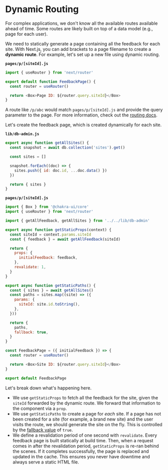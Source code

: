 # Dynamic Routing

For complex applications, we don't know all the available routes available ahead of time.
Some routes are likely built on top of a data model (e.g., page for each user).

We need to statically generate a page containing all the feedback for each site. With Next.js, you can add brackets to a page filename to create a **dynamic route**.
For example, let's set up a new file using dynamic routing.

**`pages/p/[siteId].js`**

```js {4}
import { useRouter } from 'next/router'

export default function FeedbackPage() {
  const router = useRouter()

  return <Box>Page ID: ${router.query.siteId}</Box>
}
```

A route like `/p/abc` would match `pages/p/[siteId].js` and provide the query parameter to the page. For more information, check out the [routing docs](https://nextjs.org/docs/routing/introduction).

Let's create the feedback page, which is created dynamically for each site.

**`lib/db-admin.js`**

```js
export async function getAllSites() {
  const snapshot = await db.collection('sites').get()

  const sites = []

  snapshot.forEach((doc) => {
    sites.push({ id: doc.id, ...doc.data() })
  })

  return { sites }
}
```

**`pages/p/[siteId].js`**

```js
import { Box } from '@chakra-ui/core'
import { useRouter } from 'next/router'

import { getAllFeedback, getAllSites } from '../../lib/db-admin'

export async function getStaticProps(context) {
  const siteId = context.params.siteId
  const { feedback } = await getAllFeedback(siteId)

  return {
    props: {
      initialFeedback: feedback,
    },
    revalidate: 1,
  }
}

export async function getStaticPaths() {
  const { sites } = await getAllSites()
  const paths = sites.map((site) => ({
    params: {
      siteId: site.id.toString(),
    },
  }))

  return {
    paths,
    fallback: true,
  }
}

const FeedbackPage = ({ initialFeedback }) => {
  const router = useRouter()

  return <Box>Site ID: ${router.query.siteId}</Box>
}

export default FeedbackPage
```

Let's break down what's happening here.

- We use `getStaticProps` to fetch all the feedback for the site, given the `siteId` forwarded by the dynamic route. We forward that information to the component via a `prop`.
- We use `getStaticPaths` to create a page for _each_ site. If a page has not been created for a site (for example, a brand new site) and the user visits the route, we should generate the site on the fly. This is controlled by the [fallback value](https://nextjs.org/docs/basic-features/data-fetching#the-fallback-key-required) of `true`.
- We define a revalidation period of one second with `revalidate`. Every feedback page is built statically at build time. Then, when a request comes in after the revalidation period, `getStaticProps` is re-ran behind the scenes. If it completes successfully, the page is replaced and updated in the cache. This ensures you never have downtime and always serve a static HTML file.
